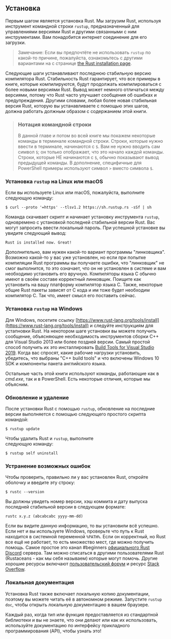 ## Установка

Первым шагом является установка Rust. Мы загрузим Rust, используя инструмент командной строки `rustup`, предназначенный для управлениями версиями Rust и другими связанными с ним инструментами. Вам понадобится интернет соединение для его загрузки.

> Замечание: Если вы предпочтёте не использовать `rustup` по какой-то причине, пожалуйста, ознакомьтесь с другими вариантами на с странице [the Rust installation page].

Следующие шаги устанавливают последнюю стабильную версию компилятора Rust. Стабильность Rust гарантирует, что все примеры в книге, которые компилируются, будут продолжать компилироваться с более новыми версиями Rust. Вывод может немного отличаться между версиями, потому что Rust часто улучшает сообщения об ошибках и предупреждения. Другими словами, любая более новая стабильная версия Rust, которую вы устанавливаете с помощью этих шагов, должна работать должным образом с содержанием этой книги.

> ### Нотация командной строки
> В данной главе и потом во всей книге мы покажем некоторые команды в терминале командной строки. Строки, которые нужно ввести в терминале, начинаются с `$`. Вам не нужно вводить сам символ  `$`; он только отображает, что это начало каждой команды. Строки, которые НЕ начинаются с `$`, обычно показывают вывод предыдущей команды. В дополнение, специфичные для PowerShell примеры используют символ `>` вместо символа `$`.

### Установка `rustup` на Linux или macOS

Если вы используете Linux или macOS, пожалуйста, выполните следующую команду:

```console
$ curl --proto '=https' --tlsv1.2 https://sh.rustup.rs -sSf | sh
```

Команда скачивает скрипт и начинает установку инструмента `rustup`, одновремено с установкой последней стабильной версии Rust. Вас могут запросить ввести локальный пароль. При успешной установке вы увидите следующий вывод:

```text
Rust is installed now. Great!
```

Дополнительно, вам нужен какой-то вариант программы "линковщика". Возможно какой-то у вас уже установлен, но если при попытке компиляции Rust программы вы получаете ошибки, что "линковщик" не смог выполнится, то это означает, что он не установлен в системе и вам необходимо установить его вручную. Компиляторы языка C обычно имеют в своём составе корректный линковщик. Поищите как установить на вашу платформу компилятор языка C. Также, некоторые общие Rust пакеты зависят от C кода и им тоже будет необходим компилятор C. Так что, имеет смысл его поставить сейчас.

### Установка `rustup` на Windows

Для Windows, посетите ссылку [https://www.rust-lang.org/tools/install](https://www.rust-lang.org/tools/install) и следуйте инструкциям для устапновки Rust. На некотором шаге установки вы можете получить сообщение, объясняющее необходимость инструментов сборки C++ для Visual Studio 2013 или более поздней версии. Самый простой способ получить их это инсталлировать [Build Tools for Visual Studio 2019]. Когда вас спросят, какие рабочие нагрузки установить, убедитесь, что выбраны "C++ build tools" и что включены Windows 10 SDK и компоненты пакета английского языка.

Остальные часть этой книги используют команды, работающие как в *cmd.exe*, так и в PowerShell. Есть некоторые отличия, которые мы объясним.

### Обновление и удаление

После установки Rust с помощью `rustup`, обновление на последние версии выполняется с помощью следующего простого скрипта командой:

```console
$ rustup update
```

Чтобы удалить Rust и `rustup`, выполните<br>следующую команду:

```console
$ rustup self uninstall
```

### Устранение возможных ошибок

Чтобы проверить, правильно ли у вас установлен Rust, откройте оболочку и введите эту строку:

```console
$ rustc --version
```

Вы должны увидеть номер версии, хэш коммита и дату выпуска последней стабильной версии в следующем формате:

```text
rustc x.y.z (abcabcabc yyyy-mm-dd)
```

Если вы видите данную информацию, то вы установили всё успешно. Если нет и вы используете Windows, проверьте что путь к  Rust находится в системной переменной `%PATH%`. Если он корректный, но Rust все ещё не работает, то есть множество мест, где можно получить помощь. Самое простое это канал #beginners [официального Rust Discord] сервера. Там можно списаться в другими пользователями Rust (Rustaceans -  как мы себя называем) которые могут помочь. Другие хорошие ресурсы включают [пользовательский форум] и ресурс [Stack Overflow].

### Локальная документация

Установка Rust также включает локальную копию документации, поэтому вы можете читать её в автономном режиме. Запустите `rustup doc`, чтобы открыть локальную документацию в вашем браузере.

Каждый раз, когда тип или функция предоставляется из стандартной библиотеки и вы не знаете, что они делают или как их использовать, используйте документацию по интерфейсу прикладного программирования (API), чтобы узнать это!


[the Rust installation page]: https://www.rust-lang.org/tools/install
[Build Tools for Visual Studio 2019]: https://visualstudio.microsoft.com/visual-cpp-build-tools/
[официального Rust Discord]: https://discord.gg/rust-lang
[пользовательский форум]: https://users.rust-lang.org/
[Stack Overflow]: https://stackoverflow.com/questions/tagged/rust